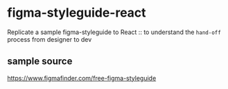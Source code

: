 # figma-styleguide-react
Replicate a sample figma-styleguide to React :: to understand the `hand-off` process from designer to dev


## sample source
https://www.figmafinder.com/free-figma-styleguide
